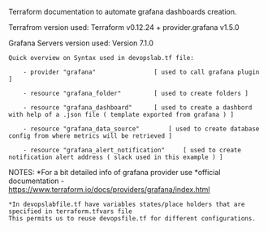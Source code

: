 Terraform documentation to automate grafana dashboards creation.

Terrafrom version used: 
		Terraform v0.12.24
		+ provider.grafana v1.5.0
		
Grafana Servers version used:
		Version 7.1.0

	Quick overview on Syntax used in devopslab.tf file: 
	
		- provider "grafana" 				[ used to call grafana plugin ]
		
		- resource "grafana_folder"   		[ used to create folders ]
		
		- resource "grafana_dashboard" 		[ used to create a dashbord with help of a .json file ( template exported from grafana ) ]
		
		- resource "grafana_data_source" 		[ used to create database config from where metrics will be retrieved ]
		
		- resource "grafana_alert_notification" 	[ used to create notification alert address ( slack used in this example ) ]
		
NOTES:
	*For a bit detailed info of grafana provider use *official documentation - https://www.terraform.io/docs/providers/grafana/index.html
	
	*In devopslabfile.tf have variables states/place holders that are specified in terraform.tfvars file
	This permits us to reuse devopsfile.tf for different configurations.
